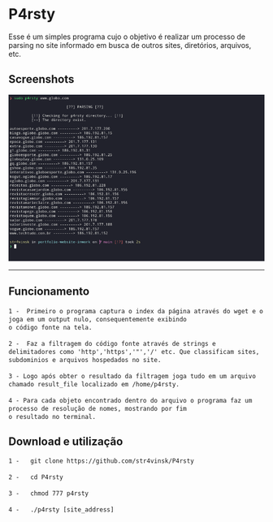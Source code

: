 # P4rsty

   Esse é um simples programa cujo o objetivo é realizar um processo de parsing no site informado em busca de outros sites, diretórios, arquivos, etc.

## Screenshots

![Screenshot](./Screenshot.png)

---

## Funcionamento
    
    1 -  Primeiro o programa captura o index da página através do wget e o joga em um output nulo, consequentemente exibindo
    o código fonte na tela.

    2 -  Faz a filtragem do código fonte através de strings e delimitadores como 'http','https','"','/' etc. Que classificam sites, 
    subdominios e arquivos hospedados no site.

    3 - Logo após obter o resultado da filtragem joga tudo em um arquivo chamado result_file localizado em /home/p4rsty.

    4 - Para cada objeto encontrado dentro do arquivo o programa faz um processo de resolução de nomes, mostrando por fim
    o resultado no terminal.

## Download e utilização

    1 -   git clone https://github.com/str4vinsk/P4rsty

    2 -   cd P4rsty

    3 -   chmod 777 p4rsty

    4 -   ./p4rsty [site_address]
